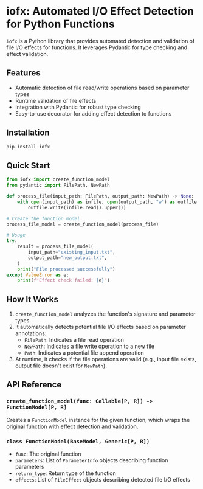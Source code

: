 # iofx: Automated I/O Effect Detection for Python Functions

`iofx` is a Python library that provides automated detection and validation of file I/O effects for
functions. It leverages Pydantic for type checking and effect validation.

## Features

- Automatic detection of file read/write operations based on parameter types
- Runtime validation of file effects
- Integration with Pydantic for robust type checking
- Easy-to-use decorator for adding effect detection to functions

## Installation

```bash
pip install iofx
```

## Quick Start

```python
from iofx import create_function_model
from pydantic import FilePath, NewPath

def process_file(input_path: FilePath, output_path: NewPath) -> None:
    with open(input_path) as infile, open(output_path, "w") as outfile:
        outfile.write(infile.read().upper())

# Create the function model
process_file_model = create_function_model(process_file)

# Usage
try:
    result = process_file_model(
        input_path="existing_input.txt",
        output_path="new_output.txt",
    )
    print("File processed successfully")
except ValueError as e:
    print(f"Effect check failed: {e}")
```

## How It Works

1. `create_function_model` analyzes the function's signature and parameter types.
2. It automatically detects potential file I/O effects based on parameter annotations:
   - `FilePath`: Indicates a file read operation
   - `NewPath`: Indicates a file write operation to a new file
   - `Path`: Indicates a potential file append operation
3. At runtime, it checks if the file operations are valid (e.g., input file exists, output file
   doesn't exist for `NewPath`).

## API Reference

### `create_function_model(func: Callable[P, R]) -> FunctionModel[P, R]`

Creates a `FunctionModel` instance for the given function, which wraps the original function with
effect detection and validation.

### `class FunctionModel(BaseModel, Generic[P, R])`

- `func`: The original function
- `parameters`: List of `ParameterInfo` objects describing function parameters
- `return_type`: Return type of the function
- `effects`: List of `FileEffect` objects describing detected file I/O effects
